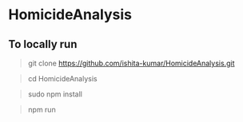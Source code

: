 # HomicideAnalysis

## To locally run 


> git clone https://github.com/ishita-kumar/HomicideAnalysis.git

> cd HomicideAnalysis

> sudo npm install

> npm run 
